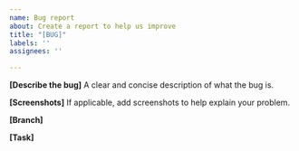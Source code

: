 ```yaml
---
name: Bug report
about: Create a report to help us improve
title: "[BUG]"
labels: ''
assignees: ''

---
```


**[Describe the bug]**
A clear and concise description of what the bug is.

**[Screenshots]**
If applicable, add screenshots to help explain your problem.

**[Branch]**

**[Task]**
